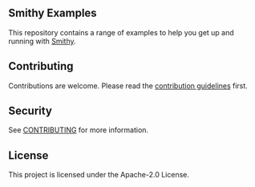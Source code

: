## Smithy Examples

This repository contains a range of examples to help you get up and running with [Smithy](https://smithy.io).


## Contributing
Contributions are welcome. Please read the [contribution guidelines](CONTRIBUTING.md) first.

## Security

See [CONTRIBUTING](CONTRIBUTING.md#security-issue-notifications) for more information.

## License

This project is licensed under the Apache-2.0 License.

